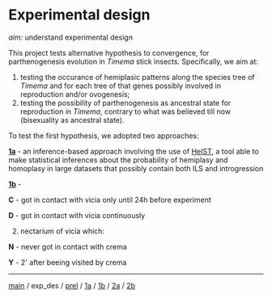 # Experimental design


*aim:* understand experimental design


This project tests alternative hypothesis to convergence, for parthenogenesis evolution in *Timema* stick insects. 
Specifically, we aim at:


1. testing the occurance of hemiplasic patterns along the species tree of *Timema* and for each tree of that genes possibly involved in reproduction and/or ovogenesis;
2. testing the possibility of parthenogenesis as ancestral state for reproduction in *Timema*, contrary to what was believed till now (bisexuality as ancestral state). 


To test the first hypothesis, we adopted two approaches:


   **[1a](https://github.com/MattiaRag/timemaproject/blob/main/markdowns/part_1a.md)**  -  an inference-based approach involving the use of [HeIST](https://github.com/lhugolach/HeIST?tab=readme-ov-file), a tool able to make statistical inferences about the probability of hemiplasy and homoplasy in large datasets that possibly contain both ILS and introgression

   **[1b](https://github.com/MattiaRag/timemaproject/blob/main/markdowns/part_1b.md)**  -  

**C**  -  got in contact with vicia only until 24h before experiment 

**D**  -  got in contact with vicia continuously


2. nectarium of vicia which:

**N**  -  never got in contact with crema

**Y**  -  2' after beeing visited by crema

---


[main](https://github.com/MattiaRag/timemaproject/tree/main) / 
exp_des / 
[prel](https://github.com/MattiaRag/timemaproject/blob/main/markdowns/preliminary.md) / 
[1a](https://github.com/MattiaRag/timemaproject/blob/main/markdowns/part_1a.md) / 
[1b](https://github.com/MattiaRag/timemaproject/blob/main/markdowns/part_1b.md) / 
[2a](https://github.com/MattiaRag/timemaproject/blob/main/markdowns/part_2a.md) / 
[2b](https://github.com/MattiaRag/timemaproject/blob/main/markdowns/part_2b.md)

